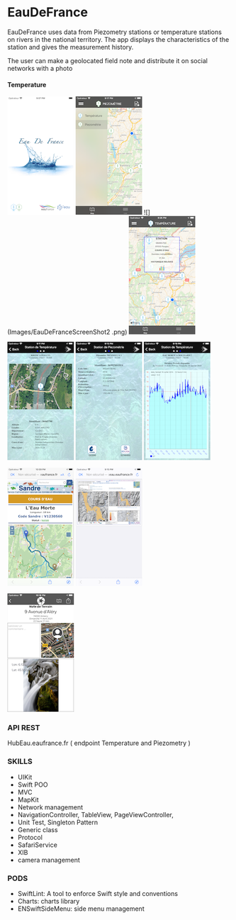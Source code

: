 # EauDeFrance
EauDeFrance uses data from Piezometry stations or temperature stations on rivers in the national territory.
The app displays the characteristics of the station and gives the measurement history.

The user can make a geolocated field note and distribute it on social networks with a photo

#### Temperature
![](Images/EauDeFranceScreenShot1.png)  ![](Images/EauDeFranceScreenShot9.png) ![](Images/EauDeFranceScreenShot2 .png) ![](Images/EauDeFranceScreenShot11.png) 

![](Images/EauDeFranceScreenShot3.png) ![](Images/EauDeFranceScreenShot5.png) ![](Images/EauDeFranceScreenShot10.png)

![SandreDocument](Images/EauDeFranceScreenShot12.png) ![LisaDocument](Images/EauDeFranceScreenShot8.png)

![FieldNote](Images/EauDeFranceScreenShot13.png)

### API REST
HubEau.eaufrance.fr ( endpoint Temperature and Piezometry )

### SKILLS
* UIKit
* Swift POO
* MVC
* MapKit
* Network management
* NavigationController, TableView, PageViewController, 
* Unit Test, Singleton Pattern
* Generic class
* Protocol
* SafariService
* XIB 
* camera management

### PODS
* SwiftLint: A tool to enforce Swift style and conventions
* Charts: charts library
* ENSwiftSideMenu: side menu management